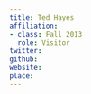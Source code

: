 ```yaml
---
title: Ted Hayes
affiliation:
- class: Fall 2013
  role: Visitor
twitter:
github:
website:
place:
---
```

